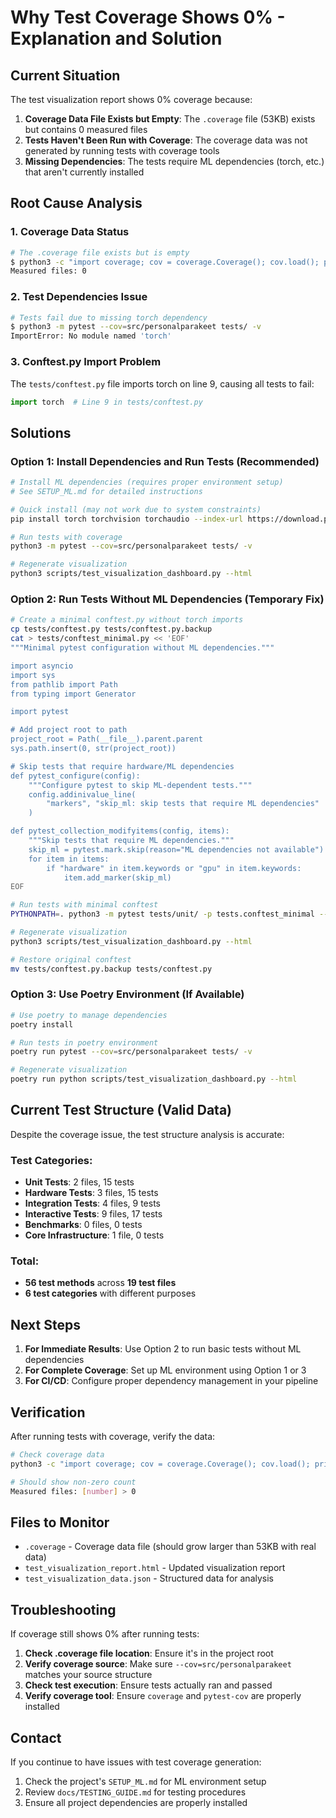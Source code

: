 # Why Test Coverage Shows 0% - Explanation and Solution

## Current Situation

The test visualization report shows 0% coverage because:

1. **Coverage Data File Exists but Empty**: The `.coverage` file (53KB) exists but contains 0 measured files
2. **Tests Haven't Been Run with Coverage**: The coverage data was not generated by running tests with coverage tools
3. **Missing Dependencies**: The tests require ML dependencies (torch, etc.) that aren't currently installed

## Root Cause Analysis

### 1. Coverage Data Status
```bash
# The .coverage file exists but is empty
$ python3 -c "import coverage; cov = coverage.Coverage(); cov.load(); print('Measured files:', len(cov.get_data().measured_files()))"
Measured files: 0
```

### 2. Test Dependencies Issue
```bash
# Tests fail due to missing torch dependency
$ python3 -m pytest --cov=src/personalparakeet tests/ -v
ImportError: No module named 'torch'
```

### 3. Conftest.py Import Problem
The `tests/conftest.py` file imports torch on line 9, causing all tests to fail:
```python
import torch  # Line 9 in tests/conftest.py
```

## Solutions

### Option 1: Install Dependencies and Run Tests (Recommended)

```bash
# Install ML dependencies (requires proper environment setup)
# See SETUP_ML.md for detailed instructions

# Quick install (may not work due to system constraints)
pip install torch torchvision torchaudio --index-url https://download.pytorch.org/whl/cu118

# Run tests with coverage
python3 -m pytest --cov=src/personalparakeet tests/ -v

# Regenerate visualization
python3 scripts/test_visualization_dashboard.py --html
```

### Option 2: Run Tests Without ML Dependencies (Temporary Fix)

```bash
# Create a minimal conftest.py without torch imports
cp tests/conftest.py tests/conftest.py.backup
cat > tests/conftest_minimal.py << 'EOF'
"""Minimal pytest configuration without ML dependencies."""

import asyncio
import sys
from pathlib import Path
from typing import Generator

import pytest

# Add project root to path
project_root = Path(__file__).parent.parent
sys.path.insert(0, str(project_root))

# Skip tests that require hardware/ML dependencies
def pytest_configure(config):
    """Configure pytest to skip ML-dependent tests."""
    config.addinivalue_line(
        "markers", "skip_ml: skip tests that require ML dependencies"
    )

def pytest_collection_modifyitems(config, items):
    """Skip tests that require ML dependencies."""
    skip_ml = pytest.mark.skip(reason="ML dependencies not available")
    for item in items:
        if "hardware" in item.keywords or "gpu" in item.keywords:
            item.add_marker(skip_ml)
EOF

# Run tests with minimal conftest
PYTHONPATH=. python3 -m pytest tests/unit/ -p tests.conftest_minimal --cov=src/personalparakeet -v

# Regenerate visualization
python3 scripts/test_visualization_dashboard.py --html

# Restore original conftest
mv tests/conftest.py.backup tests/conftest.py
```

### Option 3: Use Poetry Environment (If Available)

```bash
# Use poetry to manage dependencies
poetry install

# Run tests in poetry environment
poetry run pytest --cov=src/personalparakeet tests/ -v

# Regenerate visualization
poetry run python scripts/test_visualization_dashboard.py --html
```

## Current Test Structure (Valid Data)

Despite the coverage issue, the test structure analysis is accurate:

### Test Categories:
- **Unit Tests**: 2 files, 15 tests
- **Hardware Tests**: 3 files, 15 tests  
- **Integration Tests**: 4 files, 9 tests
- **Interactive Tests**: 9 files, 17 tests
- **Benchmarks**: 0 files, 0 tests
- **Core Infrastructure**: 1 file, 0 tests

### Total:
- **56 test methods** across **19 test files**
- **6 test categories** with different purposes

## Next Steps

1. **For Immediate Results**: Use Option 2 to run basic tests without ML dependencies
2. **For Complete Coverage**: Set up ML environment using Option 1 or 3
3. **For CI/CD**: Configure proper dependency management in your pipeline

## Verification

After running tests with coverage, verify the data:

```bash
# Check coverage data
python3 -c "import coverage; cov = coverage.Coverage(); cov.load(); print('Measured files:', len(cov.get_data().measured_files()))"

# Should show non-zero count
Measured files: [number] > 0
```

## Files to Monitor

- `.coverage` - Coverage data file (should grow larger than 53KB with real data)
- `test_visualization_report.html` - Updated visualization report
- `test_visualization_data.json` - Structured data for analysis

## Troubleshooting

If coverage still shows 0% after running tests:

1. **Check .coverage file location**: Ensure it's in the project root
2. **Verify coverage source**: Make sure `--cov=src/personalparakeet` matches your source structure
3. **Check test execution**: Ensure tests actually ran and passed
4. **Verify coverage tool**: Ensure `coverage` and `pytest-cov` are properly installed

## Contact

If you continue to have issues with test coverage generation:
1. Check the project's `SETUP_ML.md` for ML environment setup
2. Review `docs/TESTING_GUIDE.md` for testing procedures
3. Ensure all project dependencies are properly installed